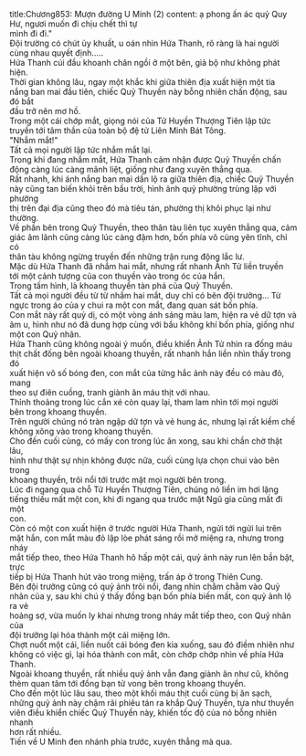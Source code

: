 title:Chương853: Mượn đường U Minh (2)
content:
ạ phong ấn ác quỷ Quy Hư, ngươi muốn đi chịu chết thì tự<br>mình đi đi."<br>Đội trường có chút ủy khuất, u oán nhìn Hứa Thanh, rõ ràng là hai người<br>cùng nhau quyết định.....<br>Hứa Thanh cúi đầu khoanh chân ngồi ở một bên, giả bộ như không phát<br>hiện.<br>Thời gian không lâu, ngay một khắc khi giữa thiên địa xuất hiện một tia<br>nắng ban mai đầu tiên, chiếc Quỷ Thuyền này bỗng nhiên chấn động, sau đó bắt<br>đầu trở nên mơ hồ.<br>Trong một cái chớp mắt, giọng nói của Tử Huyền Thượng Tiên lập tức<br>truyền tới tâm thần của toàn bộ đệ tử Liên Minh Bát Tông.<br>"Nhắm mắt!"<br>Tất cả mọi người lập tức nhắm mắt lại.<br>Trong khi đang nhắm mắt, Hứa Thanh cảm nhận được Quỷ Thuyền chấn<br>động càng lúc càng mãnh liệt, giống như đang xuyên thẳng qua.<br>Rất nhanh, khi ánh nắng ban mai dần lộ ra giữa thiên địa, chiếc Quỷ Thuyền<br>này cũng tan biến khỏi trên bầu trời, hình ảnh quỷ phường trùng lặp với phường<br>thị trên đại địa cũng theo đó mà tiêu tán, phường thị khôi phục lại như thường.<br>Về phần bên trong Quỷ Thuyền, theo thân tàu liên tục xuyên thẳng qua, cảm<br>giác âm lãnh cũng càng lúc càng đậm hơn, bốn phía vô cùng yên tĩnh, chỉ có<br>thân tàu không ngừng truyền đến những trận rung động lắc lư.<br>Mặc dù Hứa Thanh đã nhắm hai mắt, nhưng rất nhanh Ảnh Tử liền truyền<br>tới một cảnh tượng của con thuyền vào trong óc của hắn.<br>Trong tấm hình, là khoang thuyền tàn phá của Quỷ Thuyền.<br>Tất cả mọi người đều từ từ nhắm hai mắt, duy chỉ có bên đội trưởng... Từ<br>ngực trong áo của y chui ra một con mắt, đang quan sát bốn phía.<br>Con mắt này rất quỷ dị, có một vòng ánh sáng màu lam, hiện ra vẻ dữ tợn và<br>âm u, hình như nó đã dung hợp cùng với bầu không khí bốn phía, giống như<br>một con Quỷ nhãn.<br>Hứa Thanh cũng không ngoài ý muốn, điều khiển Ảnh Tử nhìn ra đống máu<br>thịt chất đống bên ngoài khoang thuyền, rất nhanh hắn liền nhìn thấy trong đó<br>xuất hiện vô số bóng đen, con mắt của từng hắc ảnh này đều có màu đỏ, mang<br>theo sự điên cuồng, tranh giành ăn máu thịt với nhau.<br>Thỉnh thoảng trong lúc cắn xé còn quay lại, tham lam nhìn tới mọi người<br>bên trong khoang thuyền.<br>Trên người chúng nó tràn ngập dữ tợn và vẻ hung ác, nhưng lại rất kiềm chế<br>không xông vào trong khoang thuyền.<br>Cho đến cuối cùng, có mấy con trong lúc ăn xong, sau khi chần chờ thật lâu,<br>hình như thật sự nhịn không được nữa, cuối cùng lựa chọn chui vào bên trong<br>khoang thuyền, trôi nổi tới trước mặt mọi người bên trong.<br>Lúc đi ngang qua chỗ Tử Huyền Thượng Tiên, chúng nó liền im hơi lặng<br>tiếng thiếu mất một con, khi đi ngang qua trước mặt Ngũ gia cũng mất đi một<br>con.<br>Còn có một con xuất hiện ở trước người Hứa Thanh, ngửi tới ngửi lui trên<br>mặt hắn, con mắt màu đỏ lập lòe phát sáng rồi mở miệng ra, nhưng trong nháy<br>mắt tiếp theo, theo Hứa Thanh hô hấp một cái, quỷ ảnh này run lên bần bật, trực<br>tiếp bị Hứa Thanh hút vào trong miệng, trấn áp ở trong Thiên Cung.<br>Bên đội trưởng cũng có quỷ ảnh trôi nổi, đang nhìn chằm chằm vào Quỷ<br>nhãn của y, sau khi chú ý thấy đồng bạn bốn phía biến mất, con quỷ ảnh lộ ra vẻ<br>hoảng sợ, vừa muốn ly khai nhưng trong nháy mắt tiếp theo, con Quỷ nhãn của<br>đội trưởng lại hóa thành một cái miệng lớn.<br>Chợt nuốt một cái, liền nuốt cái bóng đen kia xuống, sau đó điềm nhiên như<br>không có việc gì, lại hóa thành con mắt, còn chớp chớp nhìn về phía Hứa<br>Thanh.<br>Ngoài khoang thuyền, rất nhiều quỷ ảnh vẫn đang giành ăn như cũ, không<br>thèm quan tâm tới đồng bạn tử vong bên trong khoang thuyền.<br>Cho đến một lúc lâu sau, theo một khối máu thịt cuối cùng bị ăn sạch,<br>những quỷ ảnh này chậm rãi phiêu tán ra khắp Quỷ Thuyền, tựa như thuyền<br>viên điều khiển chiếc Quỷ Thuyền này, khiến tốc độ của nó bỗng nhiên nhanh<br>hơn rất nhiều.<br>Tiến về U Minh đen nhánh phía trước, xuyên thẳng mà qua.